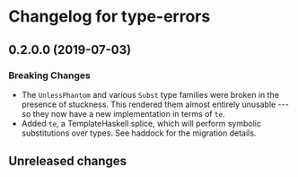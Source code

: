 # Changelog for type-errors

## 0.2.0.0 (2019-07-03)

### Breaking Changes

- The `UnlessPhantom` and various `Subst` type families were broken in the
    presence of stuckness. This rendered them almost entirely unusable --- so
    they now have a new implementation in terms of `te`.
- Added `te`, a TemplateHaskell splice, which will perform symbolic
    substitutions over types. See haddock for the migration details.

## Unreleased changes


